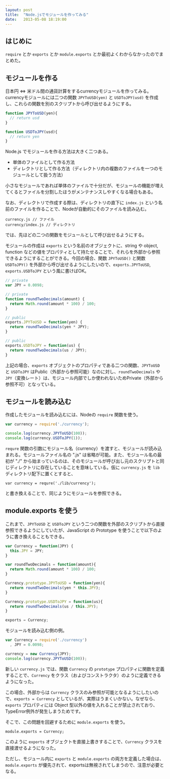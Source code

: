 ```yaml
---
layout: post
title:  "Node.jsでモジュールを作ってみる"
date:   2013-05-08 18:19:00
---
```


## はじめに

`require` とか `exports` とか `module.exports` とか最初よくわからなかったのでまとめた。

## モジュールを作る

日本円 <=> 米ドル間の通貨計算をするcurrencyモジュールを作ってみる。currencyモジュールには二つの関数 `JPYToUSD(yen)` と `USDToJPY(usd)` を作成し、これらの関数を別のスクリプトから呼び出せるようにする。

```js
function JPYToUSD(yen){
  // return usd
}

function USDToJPY(usd){
  // return yen
}
```

Node.js でモジュールを作る方法は大きく二つある。

- 単体のファイルとして作る方法
- ディレクトリとして作る方法（ディレクトリ内の複数のファイルを一つのモジュールとして扱う方法）

小さなモジュールであれば単体のファイルで十分だが、モジュールの機能が増えてくるとファイルを分割したほうがメンテナンスしやすくなる場合もある。

なお、ディレクトリで作成する際は、ディレクトリの直下に `index.js` という名前のファイルを作ることで、Nodeが自動的にそのファイルを読み込む。

```
currency.js // ファイル
currency/index.js // ディレクトリ
```

では、先ほどの二つの関数をモジュールとして呼び出せるようにする。

モジュールの作成は `exports` という名前のオブジェクトに、string や object, function などの値をプロパティとして持たせることで、それらを外部から参照できるようにすることができる。今回の場合、関数 `JPYToUSD()` と関数 `USDToJPY()` を外部から呼び出せるようにしたいので、`exports.JPYToUSD`, `exports.USDToJPY` という風に書けばOK。

```js
// private
var JPY = 0.0098;

// private
function roundTwoDecimals(amount) {
  return Math.round(amount * 100) / 100;
}

// public
exports.JPYToUSD = function(yen) {
  return roundTwoDecimals(yen * JPY);
}

// public
exports.USDToJPY = function(us) {
  return roundTwoDecimals(us / JPY);
}
```

上記の場合、`exports` オブジェクトのプロパティである二つの関数、`JPYToUSD` と `USDToJPY` はPublic（外部から参照可能）なのに対し、`roundTwoDecimals` や `JPY`（変換レート）は、モジュール内部でしか使われないためPrivate（外部から参照不可）となっている。

## モジュールを読み込む

作成したモジュールを読み込むには、Nodeの `require` 関数を使う。

```js
var currency = require('./currency');

console.log(currency.JPYToUSD(100));
console.log(currency.USDToJPY(1));
```

`requre` 関数の引数にモジュール名（currency）を渡すと、モジュールが読み込まれる。モジュールファイル名の ".js" は省略が可能。また、モジュール名の最初が "./" から始まっているのは、そのモジュールが呼び出し元のスクリプトと同じディレクトリに存在していることを意味している。仮に `currency.js` を `lib` ディレクトリ配下に置くとすると、

    var currency = requre('./lib/currency');

と書き換えることで、同じようにモジュールを参照できる。

## module.exports を使う

これまで、`JPYToUSD` と `USDToJPY` という二つの関数を外部のスクリプトから直接参照できるようにしていたが、JavaScript の Prototype を使うことで以下のように書き換えることもできる。

```js
var Currency = function(JPY) {
  this.JPY = JPY;
}

var roundTwoDecimals = function(amount){
  return Math.round(amount * 100) / 100;
}

Currency.prototype.JPYToUSD = function(yen){
  return roundTwoDecimals(yen * this.JPY);
}

Currency.prototype.USDToJPY = function(us){
  return roundTwoDecimals(us / this.JPY);
}

exports = Currency;
```

モジュールを読み込む側の例。

```js
var Currency = require('./currency')
  , JPY = 0.0098;

currency = new Currency(JPY);
console.log(currency.JPYToUSD(100));
```

新しい `currency.js` では、関数 `Currency` の `prototype` プロパティに関数を定義することで、`Currency` をクラス（およびコンストラクタ）のように定義できるようになった。

この場合、外部からは `Currency` クラスのみ参照が可能となるようにしたいので、`exports = Currency` としているが、実際はうまくいかない。なぜなら、`exports` プロパティには Object 型以外の値を入れることが禁止されており、TypeError例外が発生しまうためです。

そこで、この問題を回避するために `module.exports` を使う。

    module.exports = Currency;

このように `exports` オブジェクトを直接上書きすることで、`Currency` クラスを直接渡せるようになった。

ただし、モジュール内に `exports` と `module.exports` の両方を定義した場合は、`module.exports` が優先されて、exportsは無視されてしまうので、注意が必要となる。
